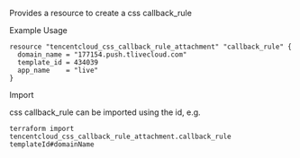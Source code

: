 Provides a resource to create a css callback_rule

Example Usage

```hcl
resource "tencentcloud_css_callback_rule_attachment" "callback_rule" {
  domain_name = "177154.push.tlivecloud.com"
  template_id = 434039
  app_name    = "live"
}
```

Import

css callback_rule can be imported using the id, e.g.

```
terraform import tencentcloud_css_callback_rule_attachment.callback_rule templateId#domainName
```